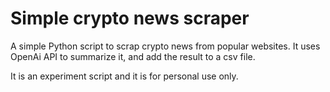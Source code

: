 # Simple crypto news scraper

A simple Python script to scrap crypto news from popular websites.
It uses OpenAi API to summarize it, and add the result to a csv file.

It is an experiment script and it is for personal use only. 
